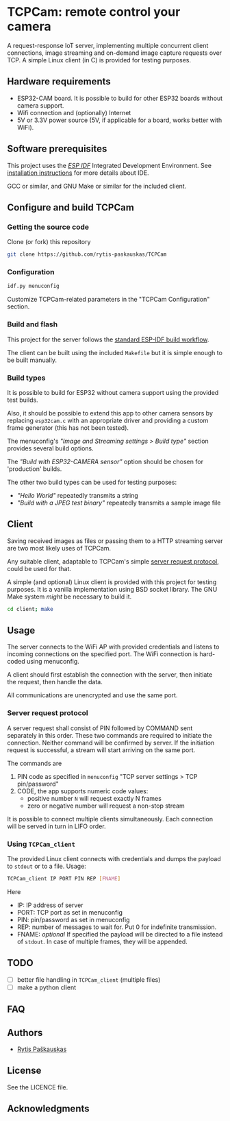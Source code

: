 # TCPCam: remote control your camera

A request-response IoT server, implementing multiple concurrent client connections, image streaming and on-demand image capture requests over TCP.
A simple Linux client (in C) is provided for testing purposes.

## Hardware requirements
- ESP32-CAM board. 
  It is possible to build for other ESP32 boards without camera support.
- Wifi connection and (optionally) Internet
- 5V or 3.3V power source (5V, if applicable for a board, works better with WiFi).

## Software prerequisites
This project uses the [*ESP IDF*](https://github.com/espressif/esp-idf "ESP-IDF on Github") Integrated Development Environment.
See [installation instructions](https://docs.espressif.com/projects/esp-idf/en/latest/esp32/get-started/index.html#installation-step-by-step "install and setup ESP IDF") for more details about IDE.

GCC or similar, and GNU Make or similar for the included client.

## Configure and build TCPCam

### Getting the source code
Clone (or fork) this repository
```sh
git clone https://github.com/rytis-paskauskas/TCPCam
```

### Configuration
```sh
idf.py menuconfig
```
Customize TCPCam-related parameters in the "TCPCam Configuration" section.

### Build and flash
This project for the server follows the [standard ESP-IDF build workflow](https://docs.espressif.com/projects/esp-idf/en/latest/esp32/get-started/index.html#step-6-connect-your-device "ESP IDF build workflow"). 

The client can be built using the included `Makefile` but it is simple enough to be built manually.

### Build types 
It is possible to build for ESP32 without camera support using the provided test builds. 

Also, it should be possible to extend this app to other camera sensors by replacing `esp32cam.c` with an appropriate driver and providing a custom frame generator (this has not been tested).

The menuconfig's *"Image and Streaming settings > Build type"* section provides several build options. 

The *"Build with ESP32-CAMERA sensor"* option should be chosen for 'production' builds. 

The other two build types can be used for testing purposes:
- *"Hello World"* repeatedly transmits a string
- *"Build with a JPEG test binary"* repeatedly transmits a sample image file

## Client
Saving received images as files or passing them to a HTTP streaming server are two most likely uses of TCPCam.

Any suitable client, adaptable to TCPCam's simple [server request protocol](#server-request-protocol), could be used for that.

A simple (and optional) Linux client is provided with this project for testing purposes. 
It is a vanilla implementation using BSD socket library. The GNU Make system *might* be necessary to build it.
```sh
cd client; make
```

## Usage
The server connects to the WiFi AP with provided credentials and listens to incoming connections on the specified port. The WiFi connection is hard-coded using menuconfig.

A client should first establish the connection with the server, then initiate the request, then handle the data.

All communications are unencrypted and use the same port.
### Server request protocol
A server request shall consist of PIN followed by COMMAND sent separately in this order. These two commands are required to initiate the connection. Neither command will be confirmed by server.
If the initiation request is successful, a stream will start arriving on the same port.

The commands are
1. PIN code as specified in `menuconfig` "TCP server settings > TCP pin/password"
2. CODE, the app supports numeric code values:
   - positive number `N` will request exactly N frames
   - zero or negative number will request a non-stop stream
  
It is possible to connect multiple clients simultaneously. Each connection will be served in turn in LIFO order.

### Using `TCPCam_client`
The provided Linux client connects with credentials and dumps the payload to `stdout` or to a file. Usage:
```sh
TCPCam_client IP PORT PIN REP [FNAME]
```
Here
- IP:   IP address of server
- PORT:  TCP port as set in menuconfig
- PIN: pin/password as set in menuconfig
- REP: number of messages to wait for. Put 0 for indefinite transmission.
- FNAME: *optional* If specified the payload will be directed to a file instead of `stdout`. In case of multiple frames, they will be appended.

## TODO
- [ ] better file handling in `TCPCam_client` (multiple files)
- [ ] make a python client

## FAQ
## Authors
* [Rytis Paškauskas](https://github.com/rytis-paskauskas)
## License
See the LICENCE file.

## Acknowledgments
